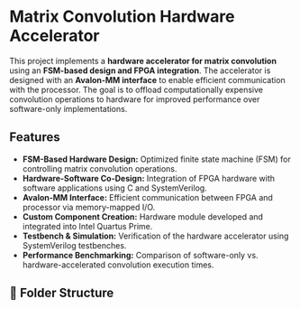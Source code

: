 # Matrix Convolution Hardware Accelerator

This project implements a **hardware accelerator for matrix convolution** using an **FSM-based design and FPGA integration**. The accelerator is designed with an **Avalon-MM interface** to enable efficient communication with the processor. The goal is to offload computationally expensive convolution operations to hardware for improved performance over software-only implementations.

## Features
- **FSM-Based Hardware Design:** Optimized finite state machine (FSM) for controlling matrix convolution operations.
- **Hardware-Software Co-Design:** Integration of FPGA hardware with software applications using C and SystemVerilog.
- **Avalon-MM Interface:** Efficient communication between FPGA and processor via memory-mapped I/O.
- **Custom Component Creation:** Hardware module developed and integrated into Intel Quartus Prime.
- **Testbench & Simulation:** Verification of the hardware accelerator using SystemVerilog testbenches.
- **Performance Benchmarking:** Comparison of software-only vs. hardware-accelerated convolution execution times.

## 📁 Folder Structure

